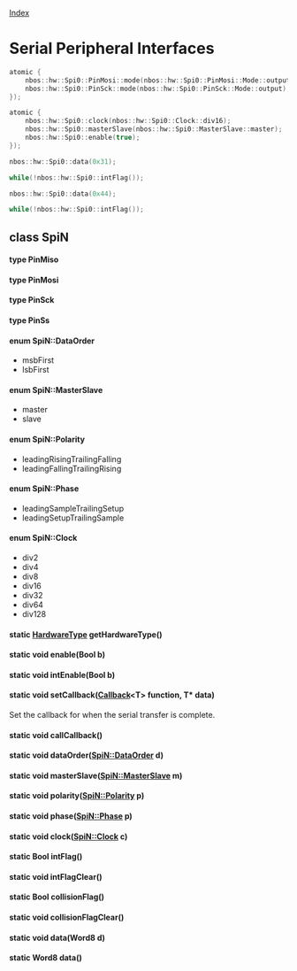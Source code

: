 [Index](../../index.hpp.md#index)

# Serial Peripheral Interfaces

```c++
atomic {
    nbos::hw::Spi0::PinMosi::mode(nbos::hw::Spi0::PinMosi::Mode::output);
    nbos::hw::Spi0::PinSck::mode(nbos::hw::Spi0::PinSck::Mode::output);
});

atomic {
    nbos::hw::Spi0::clock(nbos::hw::Spi0::Clock::div16);
    nbos::hw::Spi0::masterSlave(nbos::hw::Spi0::MasterSlave::master);
    nbos::hw::Spi0::enable(true);
});

nbos::hw::Spi0::data(0x31);

while(!nbos::hw::Spi0::intFlag());

nbos::hw::Spi0::data(0x44);

while(!nbos::hw::Spi0::intFlag());
```

## class SpiN

#### type PinMiso

#### type PinMosi

#### type PinSck

#### type PinSs

#### enum SpiN::DataOrder
* msbFirst
* lsbFirst

#### enum SpiN::MasterSlave
* master
* slave

#### enum SpiN::Polarity
* leadingRisingTrailingFalling
* leadingFallingTrailingRising

#### enum SpiN::Phase
* leadingSampleTrailingSetup
* leadingSetupTrailingSample

#### enum SpiN::Clock
* div2
* div4
* div8
* div16
* div32
* div64
* div128

#### static [HardwareType](hardwaretype.hpp.md#enum-hardwaretype) getHardwareType()

#### static void enable(Bool b)

#### static void intEnable(Bool b)

#### static void setCallback([Callback](../callback.hpp.md#callbackt--void-t)<T\> function, T\* data)
Set the callback for when the serial transfer is complete.

#### static void callCallback()

#### static void dataOrder([SpiN::DataOrder](spi.hpp.md#enum-spindataorder) d)

#### static void masterSlave([SpiN::MasterSlave](spi.hpp.md#enum-spinmasterslave) m)

#### static void polarity([SpiN::Polarity](spi.hpp.md#enum-spinpolarity) p)

#### static void phase([SpiN::Phase](spi.hpp.md#enum-spinphase) p)

#### static void clock([SpiN::Clock](spi.hpp.md#enum-spinclock) c)

#### static Bool intFlag()

#### static void intFlagClear()

#### static Bool collisionFlag()

#### static void collisionFlagClear()

#### static void data(Word8 d)

#### static Word8 data()
